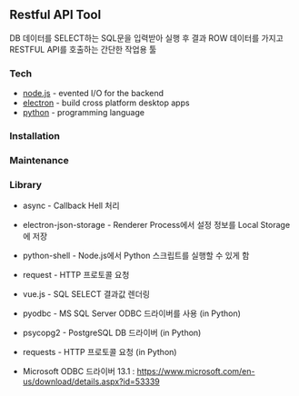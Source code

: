 ## Restful API Tool

DB 데이터를 SELECT하는 SQL문을 입력받아 실행 후 결과 ROW 데이터를 가지고  
RESTFUL API를 호출하는 간단한 작업용 툴


### Tech

* [node.js] - evented I/O for the backend
* [electron] - build cross platform desktop apps
* [python] - programming language

### Installation

### Maintenance

### Library

* async - Callback Hell 처리
* electron-json-storage - Renderer Process에서 설정 정보를 Local Storage에 저장
* python-shell - Node.js에서 Python 스크립트를 실행할 수 있게 함
* request - HTTP 프로토콜 요청
* vue.js - SQL SELECT 결과값 렌더링

* pyodbc - MS SQL Server ODBC 드라이버를 사용 (in Python)
* psycopg2 - PostgreSQL DB 드라이버 (in Python)
* requests - HTTP 프로토콜 요청 (in Python)

* Microsoft ODBC 드라이버 13.1 : https://www.microsoft.com/en-us/download/details.aspx?id=53339


[//]: # (These are reference links used in the body of this note and get stripped out when the markdown processor does its job. There is no need to format nicely because it shouldn't be seen. Thanks SO - http://stackoverflow.com/questions/4823468/store-comments-in-markdown-syntax)

   [node.js]: <http://nodejs.org>
   [electron]: <https://electron.atom.io>
   [python]: <https://www.python.org>
